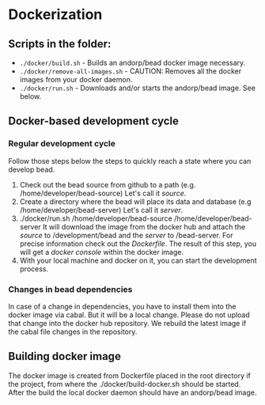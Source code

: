 # Dockerization

## Scripts in the folder:

 - `./docker/build.sh` - Builds an andorp/bead docker image necessary.
 - `./docker/remove-all-images.sh` - CAUTION: Removes all the docker images from your docker daemon.
 - `./docker/run.sh` - Downloads and/or starts the andorp/bead image. See below.

## Docker-based development cycle

### Regular development cycle

Follow those steps below the steps to quickly reach a state where you can develop bead.

 1. Check out the bead source from github to a path (e.g. /home/developer/bead-source)
    Let's call it *source*.
 1. Create a directory where the bead will place its data and database (e.g /home/developer/bead-server)
    Let's call it *server*.
 1. ./docker/run.sh /home/developer/bead-source /home/developer/bead-server
    It will download the image from the docker hub and attach the *source* to /development/bead and
    the *server* to /bead-server. For precise information check out the *Dockerfile*.
    The result of this step, you will get a *docker console* within the docker image.
 1. With your local machine and docker on it, you can start the development process.

### Changes in bead dependencies

In case of a change in dependencies, you have to install them into the docker image
via cabal. But it will be a local change. Please do not upload that change into the docker
hub repository. We rebuild the latest image if the cabal file changes in the repository.

## Building docker image

The docker image is created from Dockerfile placed in the root directory if the project,
from where the ./docker/build-docker.sh should be started. After the build the local
docker daemon should have an andorp/bead image.

